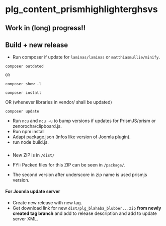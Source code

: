 # plg_content_prismhighlighterghsvs
 
## Work in (long) progress!!

## Build + new release
- Run composer if update for `laminas/laminas` or `matthiasmullie/minify`.

```
composer outdated

OR

composer show -l
```

```
composer install
```

OR
(whenever libraries in vendor/ shall be updated)

```
composer update
```

- Run `ncu` and `ncu -u` to bump versions if updates for PrismJS/prism or zenorocha/clipboard.js. 
- Run npm install
- Adapt package.json (infos like version of Joomla plugin).
- run node build.js.

##### 
- New ZIP is in `/dist/`
- FYI: Packed files for this ZIP can be seen in `/package/`.

- The second version after underscore in zip name is used prismjs version.

#### For Joomla update server
- Create new release with new tag.
- Get download link for new `dist/plg_blahaba_blubber...zip` **from newly created tag branch** and add to release description and add to update server XML.
